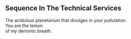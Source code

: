 Sequence In The Technical Services
----------------------------------
The acidulous planetarium that divulges in your pullulation.  
You are the lemon  
of my demonic breath.  
